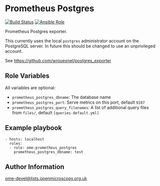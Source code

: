 Prometheus Postgres
===================

[![Build Status](https://travis-ci.org/ome/ansible-role-prometheus-postgres.svg)](https://travis-ci.org/ome/ansible-role-prometheus-postgres)
[![Ansible Role](https://img.shields.io/ansible/role/41331.svg)](https://galaxy.ansible.com/ome/prometheus_postgres)

Prometheus Postgres exporter.

This currently uses the local `postgres` administrator account on the PostgreSQL server.
In future this should be changed to use an unprivileged account.

See https://github.com/wrouesnel/postgres_exporter



Role Variables
--------------

All variables are optional:

- `prometheus_postgres_dbname`: The database name
- `prometheus_postgres_port`: Serve metrics on this port, default `9187`
- `prometheus_postgres_query_filenames`: A list of additional query files from `files/`, default `[queries-default.yml]`


Example playbook
----------------

    - hosts: localhost
      roles:
      - role: ome.prometheus_postgres
        prometheus_postgres_dbname: test


Author Information
------------------

ome-devel@lists.openmicroscopy.org.uk
